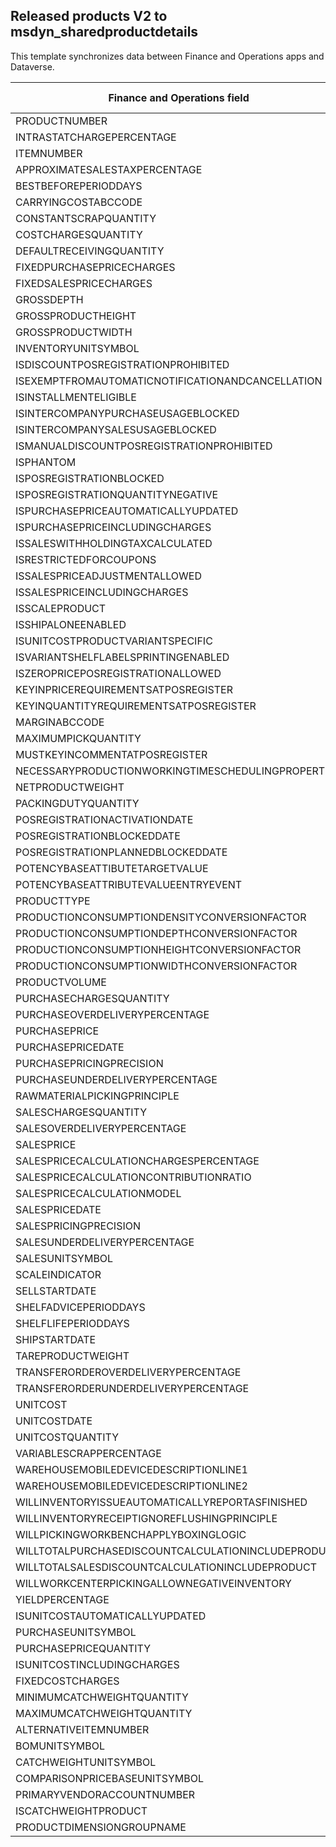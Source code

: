 ## Released products V2 to msdyn_sharedproductdetails

This template synchronizes data between Finance and Operations apps and Dataverse.

Finance and Operations field | Map type | Customer engagement field | Default value
---|---|---|---
PRODUCTNUMBER | > | msdyn_globalproduct.msdyn_productnumber | 
INTRASTATCHARGEPERCENTAGE | > | msdyn_intrastatchargepercentage | 
ITEMNUMBER | >> | msdyn_itemnumber | 
APPROXIMATESALESTAXPERCENTAGE | > | msdyn_approximatesalestaxpercentage | 
BESTBEFOREPERIODDAYS | > | msdyn_bestbeforeperioddays | 
CARRYINGCOSTABCCODE | >> | msdyn_carryingcostabccode | 
CONSTANTSCRAPQUANTITY | > | msdyn_constantscrapquantity | 
COSTCHARGESQUANTITY | > | msdyn_costchargesquantity | 
DEFAULTRECEIVINGQUANTITY | > | msdyn_defaultreceivingquantity | 
FIXEDPURCHASEPRICECHARGES | > | msdyn_fixedpurchasepricecharges | 
FIXEDSALESPRICECHARGES | > | msdyn_fixedsalespricecharges | 
GROSSDEPTH | > | msdyn_grossdepth | 
GROSSPRODUCTHEIGHT | > | msdyn_grossproductheight | 
GROSSPRODUCTWIDTH | > | msdyn_grossproductwidth | 
INVENTORYUNITSYMBOL | > | msdyn_inventoryunitsymbol.msdyn_symbol | 
ISDISCOUNTPOSREGISTRATIONPROHIBITED | >> | msdyn_isdiscountposregistrationprohibited | 
ISEXEMPTFROMAUTOMATICNOTIFICATIONANDCANCELLATION | >> | msdyn_exemptautomaticnotificationcancel | 
ISINSTALLMENTELIGIBLE | >> | msdyn_isinstallmenteligible | 
ISINTERCOMPANYPURCHASEUSAGEBLOCKED | >> | msdyn_isintercompanypurchaseusageblocked | 
ISINTERCOMPANYSALESUSAGEBLOCKED | >> | msdyn_isintercompanysalesusageblocked | 
ISMANUALDISCOUNTPOSREGISTRATIONPROHIBITED | >> | msdyn_ismanualdiscposregistrationprohibited | 
ISPHANTOM | >> | msdyn_isphantom | 
ISPOSREGISTRATIONBLOCKED | >> | msdyn_isposregistrationblocked | 
ISPOSREGISTRATIONQUANTITYNEGATIVE | >> | msdyn_isposregistrationquantitynegative | 
ISPURCHASEPRICEAUTOMATICALLYUPDATED | >> | msdyn_ispurchasepriceautomaticallyupdated | 
ISPURCHASEPRICEINCLUDINGCHARGES | >> | msdyn_ispurchasepriceincludingcharges | 
ISSALESWITHHOLDINGTAXCALCULATED | >> | msdyn_issaleswithholdingtaxcalculated | 
ISRESTRICTEDFORCOUPONS | >> | msdyn_isrestrictedforcoupons | 
ISSALESPRICEADJUSTMENTALLOWED | >> | msdyn_issalespriceadjustmentallowed | 
ISSALESPRICEINCLUDINGCHARGES | >> | msdyn_issalespriceincludingcharges | 
ISSCALEPRODUCT | >> | msdyn_isscaleproduct | 
ISSHIPALONEENABLED | >> | msdyn_isshipaloneenabled | 
ISUNITCOSTPRODUCTVARIANTSPECIFIC | >> | msdyn_isunitcostproductvariantspecific | 
ISVARIANTSHELFLABELSPRINTINGENABLED | >> | msdyn_isvariantshelflabelsprintingenabled | 
ISZEROPRICEPOSREGISTRATIONALLOWED | >> | msdyn_iszeropriceposregistrationallowed | 
KEYINPRICEREQUIREMENTSATPOSREGISTER | >> | msdyn_keyinpricerequirementsatposregister | 
KEYINQUANTITYREQUIREMENTSATPOSREGISTER | >> | msdyn_keyinquantityrequirementsatposregister | 
MARGINABCCODE | >> | msdyn_marginabccode | 
MAXIMUMPICKQUANTITY | > | msdyn_maximumpickquantity | 
MUSTKEYINCOMMENTATPOSREGISTER | >> | msdyn_mustkeyincommentatposregister | 
NECESSARYPRODUCTIONWORKINGTIMESCHEDULINGPROPERTYID | > | msdyn_necessaryproductionworkingtimeschedulingp | 
NETPRODUCTWEIGHT | > | msdyn_netproductweight | 
PACKINGDUTYQUANTITY | > | msdyn_packingdutyquantity | 
POSREGISTRATIONACTIVATIONDATE | > | msdyn_posregistrationactivationdate | 
POSREGISTRATIONBLOCKEDDATE | > | msdyn_posregistrationblockeddate | 
POSREGISTRATIONPLANNEDBLOCKEDDATE | > | msdyn_posregistrationplannedblockeddate | 
POTENCYBASEATTIBUTETARGETVALUE | > | msdyn_potencybaseattibutetargetvalue | 
POTENCYBASEATTRIBUTEVALUEENTRYEVENT | >> | msdyn_potencybaseattributevalueentryevent | 
PRODUCTTYPE | >> | msdyn_producttype | 
PRODUCTIONCONSUMPTIONDENSITYCONVERSIONFACTOR | > | msdyn_productionconsumptiondensityconversion | 
PRODUCTIONCONSUMPTIONDEPTHCONVERSIONFACTOR | > | msdyn_productionconsumptiondepthconversion | 
PRODUCTIONCONSUMPTIONHEIGHTCONVERSIONFACTOR | > | msdyn_productionconsumptionheightconversion | 
PRODUCTIONCONSUMPTIONWIDTHCONVERSIONFACTOR | > | msdyn_productionconsumptionwidthconversion | 
PRODUCTVOLUME | > | msdyn_productvolume | 
PURCHASECHARGESQUANTITY | > | msdyn_purchasechargesquantity | 
PURCHASEOVERDELIVERYPERCENTAGE | > | msdyn_purchaseoverdeliverypercentage | 
PURCHASEPRICE | > | msdyn_purchaseprice | 
PURCHASEPRICEDATE | > | msdyn_purchasepricedate | 
PURCHASEPRICINGPRECISION | > | msdyn_purchasepricingprecision | 
PURCHASEUNDERDELIVERYPERCENTAGE | > | msdyn_purchaseunderdeliverypercentage | 
RAWMATERIALPICKINGPRINCIPLE | >> | msdyn_rawmaterialpickingprinciple | 
SALESCHARGESQUANTITY | > | msdyn_saleschargesquantity | 
SALESOVERDELIVERYPERCENTAGE | > | msdyn_salesoverdeliverypercentage | 
SALESPRICE | > | msdyn_salesprice | 
SALESPRICECALCULATIONCHARGESPERCENTAGE | > | msdyn_salespricecalculationchargespercentage | 
SALESPRICECALCULATIONCONTRIBUTIONRATIO | > | msdyn_salespricecalculationcontributionratio | 
SALESPRICECALCULATIONMODEL | >> | msdyn_salespricecalculationmodel | 
SALESPRICEDATE | > | msdyn_salespricedate | 
SALESPRICINGPRECISION | > | msdyn_salespricingprecision | 
SALESUNDERDELIVERYPERCENTAGE | > | msdyn_salesunderdeliverypercentage | 
SALESUNITSYMBOL | > | msdyn_salesunitsymbol.msdyn_symbol | 
SCALEINDICATOR | >> | msdyn_scaleindicator | 
SELLSTARTDATE | > | msdyn_sellstartdate | 
SHELFADVICEPERIODDAYS | > | msdyn_shelfadviceperioddays | 
SHELFLIFEPERIODDAYS | > | msdyn_shelflifeperioddays | 
SHIPSTARTDATE | > | msdyn_shipstartdate | 
TAREPRODUCTWEIGHT | > | msdyn_tareproductweight | 
TRANSFERORDEROVERDELIVERYPERCENTAGE | > | msdyn_transferorderoverdeliverypercentage | 
TRANSFERORDERUNDERDELIVERYPERCENTAGE | > | msdyn_transferorderunderdeliverypercentage | 
UNITCOST | > | msdyn_unitcost | 
UNITCOSTDATE | > | msdyn_unitcostdate | 
UNITCOSTQUANTITY | > | msdyn_unitcostquantity | 
VARIABLESCRAPPERCENTAGE | > | msdyn_variablescrappercentage | 
WAREHOUSEMOBILEDEVICEDESCRIPTIONLINE1 | > | msdyn_warehousemobiledevicedescriptionline1 | 
WAREHOUSEMOBILEDEVICEDESCRIPTIONLINE2 | > | msdyn_warehousemobiledevicedescriptionline2 | 
WILLINVENTORYISSUEAUTOMATICALLYREPORTASFINISHED | >> | msdyn_willinventoryissueautoreportasfinished | 
WILLINVENTORYRECEIPTIGNOREFLUSHINGPRINCIPLE | >> | msdyn_willinventoryreceiptignoreflushing | 
WILLPICKINGWORKBENCHAPPLYBOXINGLOGIC | >> | msdyn_willpickingworkbenchapplyboxinglogic | 
WILLTOTALPURCHASEDISCOUNTCALCULATIONINCLUDEPRODUCT | >> | msdyn_willtotalpurchdiscountcalcincludeproduct | 
WILLTOTALSALESDISCOUNTCALCULATIONINCLUDEPRODUCT | >> | msdyn_willtotalsalesdiscountcalcincludeproduct | 
WILLWORKCENTERPICKINGALLOWNEGATIVEINVENTORY | >> | msdyn_willworkcenterpickingallownegativeinvent | 
YIELDPERCENTAGE | > | msdyn_yieldpercentage | 
ISUNITCOSTAUTOMATICALLYUPDATED | >> | msdyn_isunitcostautomaticallyupdated | 
PURCHASEUNITSYMBOL | > | msdyn_purchaseunitsymbol.msdyn_symbol | 
PURCHASEPRICEQUANTITY | > | msdyn_purchasepricequantity | 
ISUNITCOSTINCLUDINGCHARGES | >> | msdyn_isunitcostincludingcharges | 
FIXEDCOSTCHARGES | >> | msdyn_fixedcostcharges | 
MINIMUMCATCHWEIGHTQUANTITY | >> | msdyn_minimumcatchweightquantity | 
MAXIMUMCATCHWEIGHTQUANTITY | >> | msdyn_maximumcatchweightquantity | 
ALTERNATIVEITEMNUMBER | >> | msdyn_alternativeitemnumber.msdyn_itemnumber | 
BOMUNITSYMBOL | >> | msdyn_bomunitsymbol.msdyn_symbol | 
CATCHWEIGHTUNITSYMBOL | >> | msdyn_catchweightunitsymbol.msdyn_symbol | 
COMPARISONPRICEBASEUNITSYMBOL | >> | msdyn_comparisonpricebaseunitsymbol.msdyn_symbol | 
PRIMARYVENDORACCOUNTNUMBER | >> | msdyn_vendorid.msdyn_vendoraccountnumber | 
ISCATCHWEIGHTPRODUCT | >> | msdyn_iscatchweight | 
PRODUCTDIMENSIONGROUPNAME | >> | msdyn_productdimensiongroupid.msdyn_groupname | 
